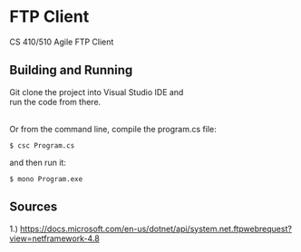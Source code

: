 # FTP Client
CS 410/510 Agile FTP Client 

## Building and Running

Git clone the project into Visual Studio IDE and <br>
run the code from there. <br><br>

Or from the command line, compile the program.cs file:

```
$ csc Program.cs
```

and then run it:

```
$ mono Program.exe
```

## Sources

1.) https://docs.microsoft.com/en-us/dotnet/api/system.net.ftpwebrequest?view=netframework-4.8 <br>

